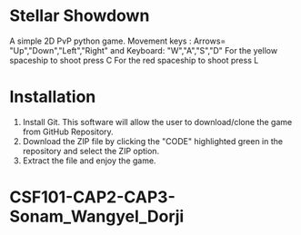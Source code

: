 # Stellar Showdown
A simple 2D PvP python game. Movement keys : Arrows= "Up","Down","Left","Right" and Keyboard: "W","A","S","D"
For the yellow spaceship to shoot press C
For the red spaceship to shoot press L
# Installation 
1. Install Git. This software will allow the user to download/clone the game from GitHub Repository.
2. Download the ZIP file by clicking the "CODE" highlighted green in the repository and select the ZIP option.
3. Extract the file and enjoy the game.




# CSF101-CAP2-CAP3-Sonam_Wangyel_Dorji
